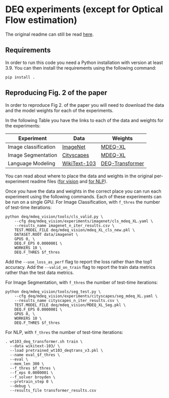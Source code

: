 # DEQ experiments (except for Optical Flow estimation)

The original readme can still be read [here](original_readme.md).

## Requirements
In order to run this code you need a Python installation with version at least 3.9.
You can then install the requirements using the following command:

```
pip install .
```

## Reproducing Fig. 2 of the paper
In order to reproduce Fig 2. of the paper you will need to download the data and the model weights for each of the experiments.

In the following Table you have the links to each of the data and weights for the experiments:


| Experiment | Data | Weights |
| --- | --- | --- |
|Image classification | [ImageNet](https://image-net.org/challenges/LSVRC/2012/2012-downloads.php) | [MDEQ-XL](https://drive.google.com/file/d/1vcWnlb5yUXE-3VHiuVJdfRZVeyx0U9-W/view?usp=sharing)|
|Image Segmentation | [Cityscapes](https://www.cityscapes-dataset.com/downloads/) | [MDEQ-XL](https://drive.google.com/file/d/1Gu7pJLGvXBbU_sPxNfjiaROJwEwak2Z8/view?usp=sharing)|
|Language Modeling | [WikiText-103](deq/deq_sequence/get_data.sh) | [DEQ-Transformer](https://drive.google.com/file/d/1lZx_sHt0-1gJVgXx90LDRizq3k-ZI0SW/view?usp=sharing)|

You can read about where to place the data and weights in the original per-experiment readme files ([for vision](deq/mdeq_vision/README.md) and [for NLP](deq/deq_sequence/README.md)).

Once you have the data and weights in the correct place you can run each experiment using the following commands.
Each of these experiments can be run on a single GPU.
For Image Classification, with `f_thres` the number of test-time iterations:

```
python deq/mdeq_vision/tools/cls_valid.py \
    --cfg deq/mdeq_vision/experiments/imagenet/cls_mdeq_XL.yaml \
    --results_name imagenet_n_iter_results.csv \
    TEST.MODEL_FILE deq/mdeq_vision/mdeq_XL_cls_new.pkl \
    DATASET.ROOT data/imagenet \
    GPUS 0, \
    DEQ.F_EPS 0.0000001 \
    WORKERS 10 \
    DEQ.F_THRES $f_thres

```

Add the `--use_loss_as_perf` flag to report the loss rather than the top1 accuracy.
Add the `--valid_on_train` flag to report the train data metrics rather than the test data metrics.

For Image Segmentation, with `f_thres` the number of test-time iterations:

```
python deq/mdeq_vision/tools/seg_test.py \
    --cfg deq/mdeq_vision/experiments/cityscapes/seg_mdeq_XL.yaml \
    --results_name cityscapes_n_iter_results.csv \
    TEST.MODEL_FILE deq/mdeq_vision/MDEQ_XL_Seg.pkl \
    DEQ.F_EPS 0.0000001 \
    GPUS 0, \
    WORKERS 10 \
    DEQ.F_THRES $f_thres
```

For NLP, with `f_thres` the number of test-time iterations:

```
. wt103_deq_transformer.sh train \
  --data wikitext-103/ \
  --load pretrained_wt103_deqtrans_v3.pkl \
  --name eval_$f_thres \
  --eval \
  --mem_len 300 \
  --f_thres $f_thres \
  --f_eps 0.0000001 \
  --f_solver broyden \
  --pretrain_step 0 \
  --debug \
  --results_file transformer_results.csv
```
